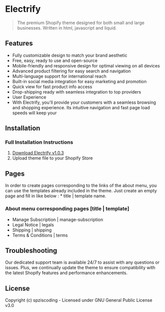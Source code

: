 # Electrify

> The premium Shopify theme designed for both small and large businesses. Written in html, javascript and liquid.

## Features
  * Fully customizable design to match your brand aesthetic
  * Free, easy, ready to use and open-source
  * Mobile-friendly and responsive design for optimal viewing on all devices
  * Advanced product filtering for easy search and navigation
  * Multi-language support for international reach
  * Built-in social media integration for easy marketing and promotion
  * Quick view for fast product info access
  * Drop-shipping ready with seamless integration to top providers
  * User Experience
  * With Electrify, you'll provide your customers with a seamless browsing and shopping experience. Its intuitive navigation and fast page load speeds will keep your  

## Installation 

### Full Installation Instructions
  1. [Download Electrify v1.0.3](https://codeload.github.com/spziscoding/electrify/zip/main)
  2. Upload theme file to your Shopify Store

## Pages

In order to create pages corresponding to the links of the about menu, you can use the templates already included in the theme. Just create an empty page and fill in like below : * title | template name.

### About menu corresponding pages [title | template]
  * Manage Subscription | manage-subscription
  * Legal Notice | legals
  * Shipping | shipping
  * Terms & Conditions | terms

## Troubleshooting

Our dedicated support team is available 24/7 to assist with any questions or issues. Plus, we continually update the theme to ensure compatibility with the latest Shopify features and performance enhancements.

## License
Copyright (c) spziscoding - Licensed under GNU General Public License v3.0

